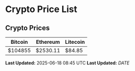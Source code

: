 # Crypto Price List

## Crypto Prices
| Bitcoin | Ethereum | Litecoin |
| ------- | -------- | -------- |
| $104855 | $2530.11 | $84.85 |
**Last Updated:** 2025-06-18 08:45 UTC
**Last Updated:** $DATE$
